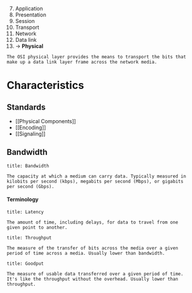 7. Application
6. Presentation
5. Session
4. Transport
3. Network
2. Data link
1. -> **Physical**

```ad-abstract
The OSI physical layer provides the means to transport the bits that make up a data link layer frame across the network media.
```

# Characteristics

## Standards

- [[Physical Components]]
- [[Encoding]]
- [[Signaling]]

## Bandwidth

```ad-abstract
title: Bandwidth

The capacity at which a medium can carry data. Typically measured in kilobits per second (kbps), megabits per second (Mbps), or gigabits per second (Gbps).
```

#### Terminology

```ad-abstract
title: Latency

The amount of time, including delays, for data to travel from one given point to another.
```

```ad-abstract
title: Throughput

The measure of the transfer of bits across the media over a given period of time across a media. Usually lower than bandwidth.
```

```ad-abstract
title: Goodput

The measure of usable data transferred over a given period of time. It's like the throughput without the overhead. Usually lower than throughput.
```
